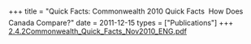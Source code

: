 +++
title = "Quick Facts: Commonwealth 2010 Quick Facts  How Does Canada Compare?"
date = 2011-12-15
types = ["Publications"]
+++
[2.4.2Commonwealth_Quick_Facts_Nov2010_ENG.pdf](/files/2.4.2Commonwealth_Quick_Facts_Nov2010_ENG.pdf)
